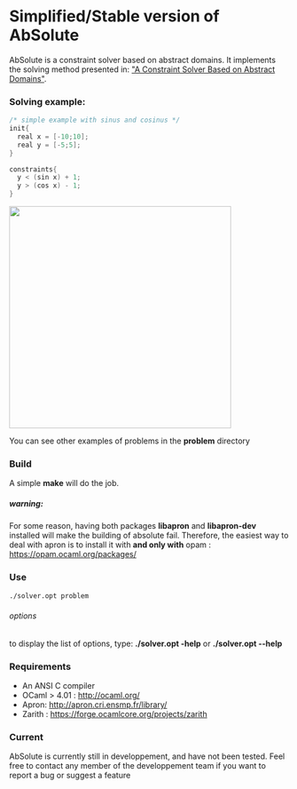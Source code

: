 # Simplified/Stable version of AbSolute

AbSolute is a constraint solver based on abstract domains. It implements the solving method presented in: ["A Constraint Solver Based on Abstract Domains"](https://hal.archives-ouvertes.fr/hal-00785604/file/Pelleau_Mine_Truchet_Benhamou.pdf).

### Solving example:

```c
/* simple example with sinus and cosinus */
init{
  real x = [-10;10];
  real y = [-5;5];
}

constraints{
  y < (sin x) + 1;
  y > (cos x) - 1;
}
```
<img src="https://github.com/mpelleau/AbSolute/blob/master/imgs/t2.png" width="400" height="400">

You can see other examples of problems in the **problem** directory

### Build
A simple **make** will do the job.
##### warning:
For some reason, having both packages **libapron** and **libapron-dev** installed will make the building of absolute fail.
Therefore, the easiest way to deal with apron is to install it with **and only with** opam : https://opam.ocaml.org/packages/

### Use
```sh
./solver.opt problem
```

###### options
to display the list of options, type: **./solver.opt -help** or **./solver.opt --help**


### Requirements
- An ANSI C compiler
- OCaml > 4.01 : http://ocaml.org/
- Apron: http://apron.cri.ensmp.fr/library/
- Zarith : https://forge.ocamlcore.org/projects/zarith

### Current
AbSolute is currently still in developpement, and have not been tested.
Feel free to contact any member of the developpement team if you want to report a bug or suggest a feature